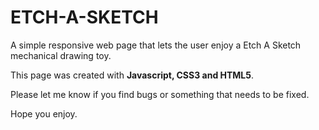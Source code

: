# ETCH-A-SKETCH

A simple responsive web page that lets the user enjoy a Etch A Sketch mechanical drawing toy.

This page was created with <b>Javascript, CSS3 and HTML5</b>.

Please let me know if you find bugs or something that needs to be fixed.

Hope you enjoy.
